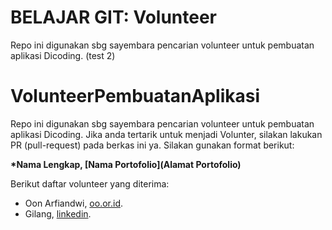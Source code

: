 # BELAJAR GIT: Volunteer
Repo ini digunakan sbg sayembara pencarian volunteer untuk pembuatan aplikasi Dicoding. (test 2)

# VolunteerPembuatanAplikasi
Repo ini digunakan sbg sayembara pencarian volunteer untuk pembuatan aplikasi Dicoding. Jika anda tertarik untuk menjadi Volunter, silakan lakukan PR (pull-request) pada berkas ini ya. Silakan gunakan format berikut:

**\*Nama Lengkap, [Nama Portofolio](Alamat Portofolio)**

Berikut daftar volunteer yang diterima:
* Oon Arfiandwi, [oo.or.id](https://oo.or.id).
* Gilang, [linkedin](linkedin.com).

